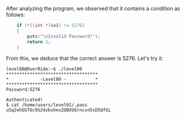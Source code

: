After analyzing the program, we observed that it contains a condition as follows:

```c
    if (*((int *)&v1) != 5276)
    {
        puts("\nInvalid Password!");
        return 1;
    }
```

From this, we deduce that the correct answer is 5276. Let's try it:

```
level00@OverRide:~$ ./level00 
***********************************
*            -Level00 -           *
***********************************
Password:5276

Authenticated!
$ cat /home/users/level01/.pass
uSq2ehEGT6c9S24zbshexZQBXUGrncxn5sD5QfGL
```